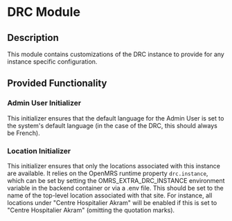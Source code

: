 # DRC Module

## Description
This module contains customizations of the DRC instance to provide for any instance specific configuration.

## Provided Functionality

### Admin User Initializer
This initializer ensures that the default language for the Admin User is set to the system's default language (in the case
of the DRC, this should always be French).

### Location Initializer
This initializer ensures that only the locations associated with this instance are available. It relies on the OpenMRS
runtime property `drc.instance`, which can be set by setting the OMRS_EXTRA_DRC_INSTANCE environment variable in the
backend container or via a .env file. This should be set to the name of the top-level location associated with that site. 
For instance, all locations under "Centre Hospitalier Akram" will be enabled if this is set to "Centre Hospitalier Akram"
(omitting the quotation marks).

